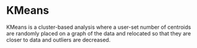 # KMeans

KMeans is a cluster-based analysis where a user-set number of centroids are randomly placed on a graph of the data and relocated so that they are closer to data and outliers are decreased. 
